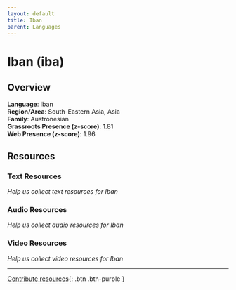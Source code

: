```yaml
---
layout: default
title: Iban
parent: Languages
---
```


# Iban (iba)

## Overview

**Language**: Iban  
**Region/Area**: South-Eastern Asia, Asia  
**Family**: Austronesian  
**Grassroots Presence (z-score)**: 1.81  
**Web Presence (z-score)**: 1.96  

## Resources

### Text Resources
*Help us collect text resources for Iban*

### Audio Resources
*Help us collect audio resources for Iban*

### Video Resources
*Help us collect video resources for Iban*

---

[Contribute resources](https://forms.office.com/e/1SfLJx3u1r){: .btn .btn-purple }
